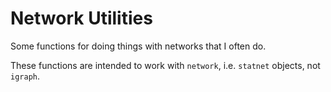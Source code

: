 # Network Utilities

Some functions for doing things with networks that I often do.

These functions are intended to work with `network`, i.e. `statnet` objects, not `igraph`.
